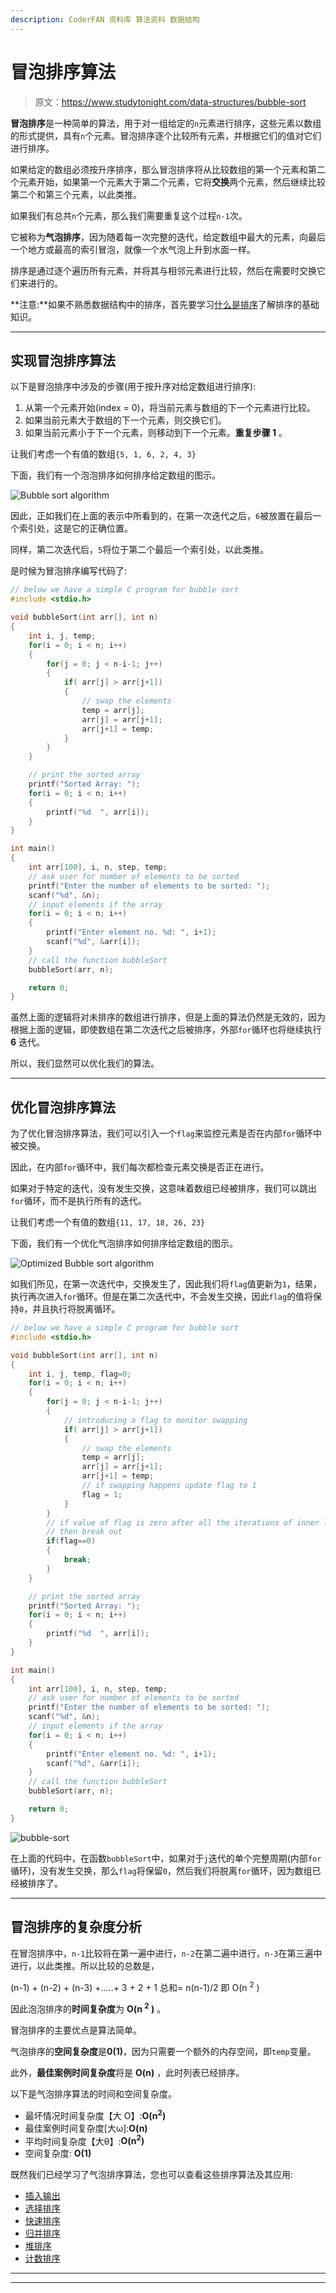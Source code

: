 ```yaml
---
description: CoderFAN 资料库 算法资料 数据结构
---
```


# 冒泡排序算法

> 原文：<https://www.studytonight.com/data-structures/bubble-sort>

**冒泡排序**是一种简单的算法，用于对一组给定的`n`元素进行排序，这些元素以数组的形式提供，具有`n`个元素。冒泡排序逐个比较所有元素，并根据它们的值对它们进行排序。

如果给定的数组必须按升序排序，那么冒泡排序将从比较数组的第一个元素和第二个元素开始，如果第一个元素大于第二个元素，它将**交换**两个元素，然后继续比较第二个和第三个元素，以此类推。

如果我们有总共`n`个元素，那么我们需要重复这个过程`n-1`次。

它被称为**气泡排序**，因为随着每一次完整的迭代，给定数组中最大的元素，向最后一个地方或最高的索引冒泡，就像一个水气泡上升到水面一样。

排序是通过逐个遍历所有元素，并将其与相邻元素进行比较，然后在需要时交换它们来进行的。

**注意:**如果不熟悉数据结构中的排序，首先要学习[什么是排序](introduction-to-sorting)了解排序的基础知识。

* * *

## 实现冒泡排序算法

以下是冒泡排序中涉及的步骤(用于按升序对给定数组进行排序):

1.  从第一个元素开始(index = 0)，将当前元素与数组的下一个元素进行比较。
2.  如果当前元素大于数组的下一个元素，则交换它们。
3.  如果当前元素小于下一个元素，则移动到下一个元素。**重复步骤 1** 。

让我们考虑一个有值的数组`{5, 1, 6, 2, 4, 3}`

下面，我们有一个泡泡排序如何排序给定数组的图示。

![Bubble sort algorithm](img/cc40f274ee316c603f972a0bb849f61f.png)

因此，正如我们在上面的表示中所看到的，在第一次迭代之后，`6`被放置在最后一个索引处，这是它的正确位置。

同样，第二次迭代后，`5`将位于第二个最后一个索引处，以此类推。

是时候为冒泡排序编写代码了:

```cpp
// below we have a simple C program for bubble sort
#include <stdio.h>

void bubbleSort(int arr[], int n)
{
    int i, j, temp;
    for(i = 0; i < n; i++)
    {
        for(j = 0; j < n-i-1; j++)
        {
            if( arr[j] > arr[j+1])
            {
                // swap the elements
                temp = arr[j];
                arr[j] = arr[j+1];
                arr[j+1] = temp;
            } 
        }
    }

    // print the sorted array
    printf("Sorted Array: ");
    for(i = 0; i < n; i++)
    {
        printf("%d  ", arr[i]);
    }
}

int main()
{
    int arr[100], i, n, step, temp;
    // ask user for number of elements to be sorted
    printf("Enter the number of elements to be sorted: ");
    scanf("%d", &n);
    // input elements if the array
    for(i = 0; i < n; i++)
    {
        printf("Enter element no. %d: ", i+1);
        scanf("%d", &arr[i]);
    }
    // call the function bubbleSort
    bubbleSort(arr, n);

    return 0;
}
```

虽然上面的逻辑将对未排序的数组进行排序，但是上面的算法仍然是无效的，因为根据上面的逻辑，即使数组在第二次迭代之后被排序，外部`for`循环也将继续执行 **6** 迭代。

所以，我们显然可以优化我们的算法。

* * *

## 优化冒泡排序算法

为了优化冒泡排序算法，我们可以引入一个`flag`来监控元素是否在内部`for`循环中被交换。

因此，在内部`for`循环中，我们每次都检查元素交换是否正在进行。

如果对于特定的迭代，没有发生交换，这意味着数组已经被排序，我们可以跳出`for`循环，而不是执行所有的迭代。

让我们考虑一个有值的数组`{11, 17, 18, 26, 23}`

下面，我们有一个优化气泡排序如何排序给定数组的图示。

![Optimized Bubble sort algorithm](img/28a08930f0d5f46202449fc69ef951c2.png)

如我们所见，在第一次迭代中，交换发生了，因此我们将`flag`值更新为`1`，结果，执行再次进入`for`循环。但是在第二次迭代中，不会发生交换，因此`flag`的值将保持`0`，并且执行将脱离循环。

```cpp
// below we have a simple C program for bubble sort
#include <stdio.h>

void bubbleSort(int arr[], int n)
{
    int i, j, temp, flag=0;
    for(i = 0; i < n; i++)
    {
        for(j = 0; j < n-i-1; j++)
        {
            // introducing a flag to monitor swapping
            if( arr[j] > arr[j+1])
            {
                // swap the elements
                temp = arr[j];
                arr[j] = arr[j+1];
                arr[j+1] = temp;
                // if swapping happens update flag to 1
                flag = 1;
            } 
        }
        // if value of flag is zero after all the iterations of inner loop
        // then break out
        if(flag==0)
        {
            break;
        }
    }

    // print the sorted array
    printf("Sorted Array: ");
    for(i = 0; i < n; i++)
    {
        printf("%d  ", arr[i]);
    }
}

int main()
{
    int arr[100], i, n, step, temp;
    // ask user for number of elements to be sorted
    printf("Enter the number of elements to be sorted: ");
    scanf("%d", &n);
    // input elements if the array
    for(i = 0; i < n; i++)
    {
        printf("Enter element no. %d: ", i+1);
        scanf("%d", &arr[i]);
    }
    // call the function bubbleSort
    bubbleSort(arr, n);

    return 0;
}
```

![bubble-sort](img/70930c1a159002ea6afaf767aaede533.png)

在上面的代码中，在函数`bubbleSort`中，如果对于`j`迭代的单个完整周期(内部`for`循环)，没有发生交换，那么`flag`将保留`0`，然后我们将脱离`for`循环，因为数组已经被排序了。

* * *

## 冒泡排序的复杂度分析

在冒泡排序中，`n-1`比较将在第一遍中进行，`n-2`在第二遍中进行，`n-3`在第三遍中进行，以此类推。所以比较的总数是，

(n-1) + (n-2) + (n-3) +.....+ 3 + 2 + 1 总和= n(n-1)/2 即 O(n <sup>2</sup> )

因此泡泡排序的**时间复杂度**为 **O(n <sup>2</sup> )** 。

冒泡排序的主要优点是算法简单。

气泡排序的**空间复杂度**是**0(1)**，因为只需要一个额外的内存空间，即`temp`变量。

此外，**最佳案例时间复杂度**将是 **O(n)** ，此时列表已经排序。

以下是气泡排序算法的时间和空间复杂度。

*   最坏情况时间复杂度【大 O】:**O(n<sup>2</sup>)**
*   最佳案例时间复杂度[大ω]:**O(n)**
*   平均时间复杂度【大θ】:**O(n<sup>2</sup>)**
*   空间复杂度: **O(1)**

既然我们已经学习了气泡排序算法，您也可以查看这些排序算法及其应用:

*   [插入输出](insertion-sorting)
*   [选择排序](selection-sorting)
*   [快速排序](quick-sort)
*   [归并排序](merge-sort)
*   [堆排序](heap-sort)
*   [计数排序](counting-sort)

* * *

* * *